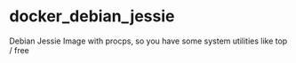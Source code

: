 docker_debian_jessie
====================

Debian Jessie Image with procps, so you have some system utilities like top / free
